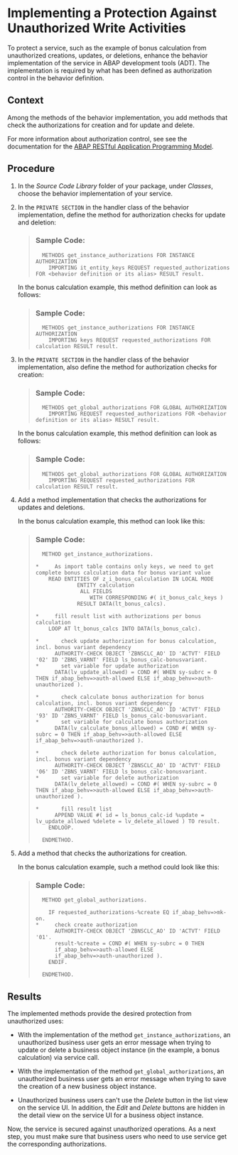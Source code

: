 <!-- loioee732d69e7c94586819efe0e165a9566 -->

# Implementing a Protection Against Unauthorized Write Activities

To protect a service, such as the example of bonus calculation from unauthorized creations, updates, or deletions, enhance the behavior implementation of the service in ABAP development tools \(ADT\). The implementation is required by what has been defined as authorization control in the behavior definition.



## Context

Among the methods of the behavior implementation, you add methods that check the authorizations for creation and for update and delete.

For more information about authorization control, see see the documentation for the [ABAP RESTful Application Programming Model](https://help.sap.com/docs/abap-cloud/abap-rap/abap-restful-application-programming-model?locale=en-US).



<a name="loioee732d69e7c94586819efe0e165a9566__steps_lcv_pjj_xlb"/>

## Procedure

1.  In the *Source Code Library* folder of your package, under *Classes*, choose the behavior implementation of your service.

2.  In the `PRIVATE SECTION` in the handler class of the behavior implementation, define the method for authorization checks for update and deletion:

    > ### Sample Code:  
    > ```abap
    >   METHODS get_instance_authorizations FOR INSTANCE AUTHORIZATION
    >     IMPORTING it_entity_keys REQUEST requested_authorizations FOR <behavior definition or its alias> RESULT result.
    > ```

    In the bonus calculation example, this method definition can look as follows:

    > ### Sample Code:  
    > ```abap
    >   METHODS get_instance_authorizations FOR INSTANCE AUTHORIZATION
    >     IMPORTING keys REQUEST requested_authorizations FOR calculation RESULT result.
    > ```

3.  In the `PRIVATE SECTION` in the handler class of the behavior implementation, also define the method for authorization checks for creation:

    > ### Sample Code:  
    > ```abap
    >   METHODS get_global_authorizations FOR GLOBAL AUTHORIZATION
    >     IMPORTING REQUEST requested_authorizations FOR <behavior definition or its alias> RESULT result.
    > ```

    In the bonus calculation example, this method definition can look as follows:

    > ### Sample Code:  
    > ```abap
    >   METHODS get_global_authorizations FOR GLOBAL AUTHORIZATION
    >     IMPORTING REQUEST requested_authorizations FOR calculation RESULT result.
    > ```

4.  Add a method implementation that checks the authorizations for updates and deletions.

    In the bonus calculation example, this method can look like this:

    > ### Sample Code:  
    > ```abap
    >   METHOD get_instance_authorizations.
    > 
    > *     As import table contains only keys, we need to get complete bonus calculation data for bonus variant value
    >     READ ENTITIES OF z_i_bonus_calculation IN LOCAL MODE
    >              ENTITY calculation
    >               ALL FIELDS
    >                  WITH CORRESPONDING #( it_bonus_calc_keys )
    >              RESULT DATA(lt_bonus_calcs).
    > 
    > *     fill result list with authorizations per bonus calculation
    >     LOOP AT lt_bonus_calcs INTO DATA(ls_bonus_calc).
    > 
    > *       check update authorization for bonus calculation, incl. bonus variant dependency
    >       AUTHORITY-CHECK OBJECT 'ZBNSCLC_AO' ID 'ACTVT' FIELD '02' ID 'ZBNS_VARNT' FIELD ls_bonus_calc-bonusvariant.
    > *       set variable for update authorization
    >       DATA(lv_update_allowed) = COND #( WHEN sy-subrc = 0 THEN if_abap_behv=>auth-allowed ELSE if_abap_behv=>auth-unauthorized ).
    > 
    > *       check calculate bonus authorization for bonus calculation, incl. bonus variant dependency
    >       AUTHORITY-CHECK OBJECT 'ZBNSCLC_AO' ID 'ACTVT' FIELD '93' ID 'ZBNS_VARNT' FIELD ls_bonus_calc-bonusvariant.
    > *       set variable for calculate bonus authorization
    >       DATA(lv_calculate_bonus_allowed) = COND #( WHEN sy-subrc = 0 THEN if_abap_behv=>auth-allowed ELSE if_abap_behv=>auth-unauthorized ).
    > 
    > *       check delete authorization for bonus calculation, incl. bonus variant dependency
    >       AUTHORITY-CHECK OBJECT 'ZBNSCLC_AO' ID 'ACTVT' FIELD '06' ID 'ZBNS_VARNT' FIELD ls_bonus_calc-bonusvariant.
    > *       set variable for delete authorization
    >       DATA(lv_delete_allowed) = COND #( WHEN sy-subrc = 0 THEN if_abap_behv=>auth-allowed ELSE if_abap_behv=>auth-unauthorized ).
    > 
    > *       fill result list
    >       APPEND VALUE #( id = ls_bonus_calc-id %update = lv_update_allowed %delete = lv_delete_allowed ) TO result.
    >     ENDLOOP.
    > 
    >   ENDMETHOD.
    > 
    > ```

5.  Add a method that checks the authorizations for creation.

    In the bonus calculation example, such a method could look like this:

    > ### Sample Code:  
    > ```abap
    >   METHOD get_global_authorizations.
    >   
    >     IF requested_authorizations-%create EQ if_abap_behv=>mk-on.
    > *     check create authorization
    >       AUTHORITY-CHECK OBJECT 'ZBNSCLC_AO' ID 'ACTVT' FIELD '01'.
    >       result-%create = COND #( WHEN sy-subrc = 0 THEN
    >       if_abap_behv=>auth-allowed ELSE
    >       if_abap_behv=>auth-unauthorized ).
    >     ENDIF.
    > 
    >   ENDMETHOD.
    > ```




<a name="loioee732d69e7c94586819efe0e165a9566__result_pyz_scp_nlb"/>

## Results

The implemented methods provide the desired protection from unauthorized uses:

-   With the implementation of the method `get_instance_authorizations`, an unauthorized business user gets an error message when trying to update or delete a business object instance \(in the example, a bonus calculation\) via service call.

-   With the implementation of the method `get_global_authorizations`, an unauthorized business user gets an error message when trying to save the creation of a new business object instance.

-   Unauthorized business users can't use the *Delete* button in the list view on the service UI. In addition, the *Edit* and *Delete* buttons are hidden in the detail view on the service UI for a business object instance.


Now, the service is secured against unauthorized operations. As a next step, you must make sure that business users who need to use service get the corresponding authorizations.

